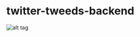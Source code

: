 # twitter-tweeds-backend

![alt tag](https://lh3.googleusercontent.com/ieTSBMOiAjgzNK7gX3M_YCvNOLXWrAyG2Ka_SK4e6NToYqDq-Ua2prUfsj7qMbSbfEHpR6vlM457yA7vgabFqSy8WneyaWq0XMYA3rlXMXC-jJg9ideLUIsqAYB31a-W1m5kWbTQoRlCRsGIHUQNZVONfZXbpYYUgRCgaCw9grwQZi3sWze1we8u4x-uU2PKbioYLrz9Ci5MZ7TIb80MA0I2mBEX_4q1VUD1OX7RUEf7fgzlAVi36u2RkSS5uPFDMIjy4YPbeGT_m7iKyQzzPFI8589tOylwpUxh9DtGKosNbBC_QRGU8ehDMNVlc7zWg8BzGJZIWJXiE0ns8SDZOUhtwwwEEu5J00Befzt3Q850LEJ1P35FCT4Se_RN_SM2ffOQbCW8vrmXAzVMUz2jQcXoHU_I32wgOe28gmuz50vF5DLZF1yzAd5Csuglqk-4CzonAC7Gwn3Z6VQSLG-rNAhcHrk_GDvJ1Vc4S1THXvK9I5Ff4gzW04rVcFnQzsgPDxqXhH0Ez6T2tkIa6-T4U2KmLMsNMyp3JhRj1KfQVpSwMdgQhjYPiZXittNqTd8WndkF=w1954-h1044-no)
